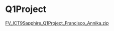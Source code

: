 # Q1Project
[FV_ICT9Sapphire_Q1Project_Francisco_Annika.zip](https://github.com/user-attachments/files/17387673/FV_ICT9Sapphire_Q1Project_Francisco_Annika.zip)
